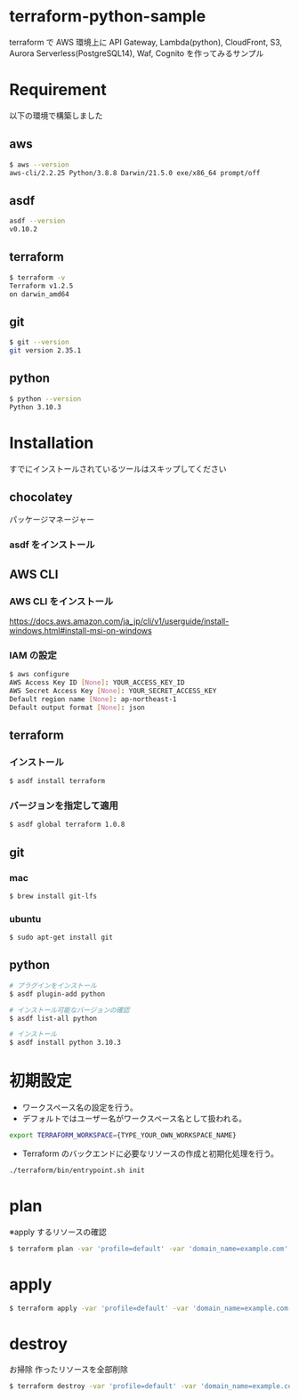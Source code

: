 # terraform-python-sample

terraform で AWS 環境上に API Gateway, Lambda(python), CloudFront, S3, Aurora Serverless(PostgreSQL14), Waf, Cognito を作ってみるサンプル

# Requirement

以下の環境で構築しました

## aws

```bash
$ aws --version
aws-cli/2.2.25 Python/3.8.8 Darwin/21.5.0 exe/x86_64 prompt/off
```

## asdf

```bash
asdf --version
v0.10.2
```

## terraform

```bash
$ terraform -v
Terraform v1.2.5
on darwin_amd64
```

## git

```bash
$ git --version
git version 2.35.1
```

## python

```bash
$ python --version
Python 3.10.3
```

# Installation

すでにインストールされているツールはスキップしてください

## chocolatey

パッケージマネージャー

### asdf をインストール

## AWS CLI

### AWS CLI をインストール

https://docs.aws.amazon.com/ja_jp/cli/v1/userguide/install-windows.html#install-msi-on-windows

### IAM の設定

```bash
$ aws configure
AWS Access Key ID [None]: YOUR_ACCESS_KEY_ID
AWS Secret Access Key [None]: YOUR_SECRET_ACCESS_KEY
Default region name [None]: ap-northeast-1
Default output format [None]: json
```

## terraform

### インストール

```bash
$ asdf install terraform
```

### バージョンを指定して適用

```bash
$ asdf global terraform 1.0.8
```

## git

### mac

```bash
$ brew install git-lfs
```

### ubuntu

```bash
$ sudo apt-get install git
```

## python

```bash
# プラグインをインストール
$ asdf plugin-add python

# インストール可能なバージョンの確認
$ asdf list-all python

# インストール
$ asdf install python 3.10.3
```

# 初期設定

- ワークスペース名の設定を行う。
- デフォルトではユーザー名がワークスペース名として扱われる。

```bash
export TERRAFORM_WORKSPACE={TYPE_YOUR_OWN_WORKSPACE_NAME}
```

- Terraform のバックエンドに必要なリソースの作成と初期化処理を行う。

```bash
./terraform/bin/entrypoint.sh init
```

# plan

※apply するリソースの確認

```bash
$ terraform plan -var 'profile=default' -var 'domain_name=example.com' -var 'domain_name_certificate_arn=arn:aws:acm:ap-northeast-1:xxxxxxxxxxxx:certificate/xxxxxxxx-xxxx-xxxx-xxxx-xxxxxxxxxxxx'
```

# apply

```bash
$ terraform apply -var 'profile=default' -var 'domain_name=example.com' -var 'domain_name_certificate_arn=arn:aws:acm:ap-northeast-1:xxxxxxxxxxxx:certificate/xxxxxxxx-xxxx-xxxx-xxxx-xxxxxxxxxxxx'
```

# destroy

お掃除
作ったリソースを全部削除

```bash
$ terraform destroy -var 'profile=default' -var 'domain_name=example.com' -var 'domain_name_certificate_arn=arn:aws:acm:ap-northeast-1:xxxxxxxxxxxx:certificate/xxxxxxxx-xxxx-xxxx-xxxx-xxxxxxxxxxxx'
```
